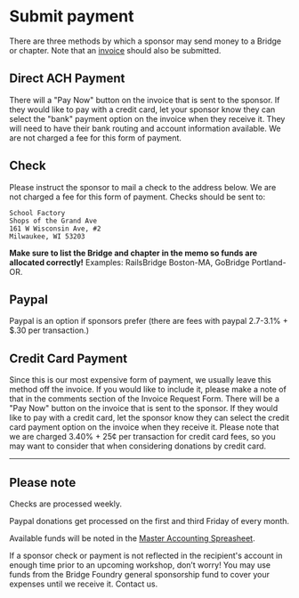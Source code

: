 
# Submit payment
There are three methods by which a sponsor may send money to a Bridge or chapter. Note that an [invoice](request-invoice.md) should also be submitted.

## Direct ACH Payment
There will a "Pay Now" button on the invoice that is sent to the sponsor. If they would like to pay with a credit card, let your sponsor know they can select the "bank" payment option on the invoice when they receive it. They will need to have their bank routing and account information available. We are not charged a fee for this form of payment.

## Check
Please instruct the sponsor to mail a check to the address below. We are not charged a fee for this form of payment. Checks should be sent to:
```
School Factory
Shops of the Grand Ave
161 W Wisconsin Ave, #2
Milwaukee, WI 53203
```
**Make sure to list the Bridge and chapter in the memo so funds are allocated correctly!** Examples: RailsBridge Boston-MA, GoBridge Portland-OR.

## Paypal
Paypal is an option if sponsors prefer (there are fees with paypal 2.7-3.1% + $.30 per transaction.)

## Credit Card Payment
Since this is our most expensive form of payment, we usually leave this method off the invoice. If you would like to include it, please make a note of that in the comments section of the Invoice Request Form. There will be a "Pay Now" button on the invoice that is sent to the sponsor. If they would like to pay with a credit card, let the sponsor know they can select the credit card payment option on the invoice when they receive it. Please note that we are charged 3.40% + 25¢ per transaction for credit card fees, so you may want to consider that when considering donations by credit card.

---
## Please note
Checks are processed weekly.

Paypal donations get processed on the first and third Friday of every month.

Available funds will be noted in the [Master Accounting Spreasheet](../funding/status.md).

If a sponsor check or payment is not reflected in the recipient's account in enough time prior to an upcoming workshop, don’t worry! You may use funds from the Bridge Foundry general sponsorship fund to cover your expenses until we receive it. Contact us.
